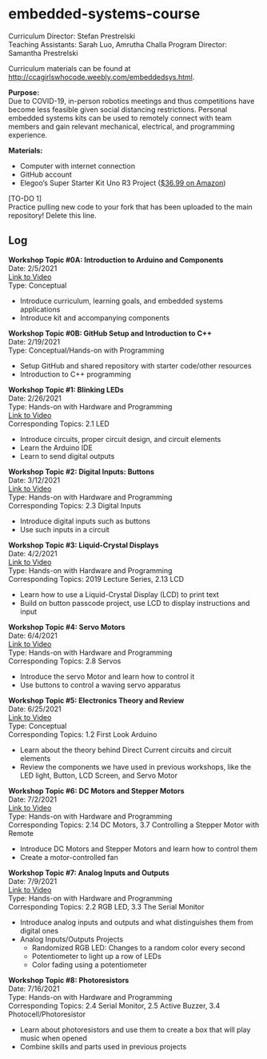 # embedded-systems-course

Curriculum Director: Stefan Prestrelski  
Teaching Assistants: Sarah Luo, Amrutha Challa
Program Director: Samantha Prestrelski  

Curriculum materials can be found at http://ccagirlswhocode.weebly.com/embeddedsys.html.  



**Purpose:**  
Due to COVID-19, in-person robotics meetings and thus competitions have become less feasible given social distancing restrictions. Personal embedded systems kits can be used to remotely connect with team members and gain relevant mechanical, electrical, and programming experience.

**Materials:**  
- Computer with internet connection
- GitHub account
- Elegoo’s Super Starter Kit Uno R3 Project ([$36.99 on Amazon](https://www.amazon.com/ELEGOO-Project-Tutorial-Controller-Projects/dp/B01D8KOZF4/))


[TO-DO 1]  
Practice pulling new code to your fork that has been uploaded to the main repository! Delete this line.

## Log

**Workshop Topic #0A: Introduction to Arduino and Components**  
Date: 2/5/2021  
[Link to Video](https://youtu.be/bEj-1Xxq9tg)  
Type: Conceptual  
- Introduce curriculum, learning goals, and embedded systems applications
- Introduce kit and accompanying components  


**Workshop Topic #0B: GitHub Setup and Introduction to C++**  
Date: 2/19/2021  
Type: Conceptual/Hands-on with Programming  
- Setup GitHub and shared repository with starter code/other resources
- Introduction to C++ programming  


**Workshop Topic #1: Blinking LEDs**  
Date: 2/26/2021  
Type: Hands-on with Hardware and Programming  
[Link to Video](https://youtu.be/LN7CiMK0GYc)  
Corresponding Topics: 2.1 LED
- Introduce circuits, proper circuit design, and circuit elements
- Learn the Arduino IDE
- Learn to send digital outputs


**Workshop Topic #2: Digital Inputs: Buttons**  
Date: 3/12/2021  
[Link to Video](https://youtu.be/gByUoQazVwA)  
Type: Hands-on with Hardware and Programming  
Corresponding Topics: 2.3 Digital Inputs  
- Introduce digital inputs such as buttons
- Use such inputs in a circuit

**Workshop Topic #3: Liquid-Crystal Displays**  
Date: 4/2/2021  
[Link to Video](https://youtu.be/455-oBZfOAk)  
Type: Hands-on with Hardware and Programming  
Corresponding Topics: 2019 Lecture Series, 2.13 LCD  
- Learn how to use a Liquid-Crystal Display (LCD) to print text   
- Build on button passcode project, use LCD to display instructions and input  

**Workshop Topic #4: Servo Motors**  
Date: 6/4/2021  
[Link to Video](https://youtu.be/GA3vmnMwEpQ)  
Type: Hands-on with Hardware and Programming  
Corresponding Topics: 2.8 Servos  
- Introduce the servo Motor and learn how to control it  
- Use buttons to control a waving servo apparatus  

**Workshop Topic #5: Electronics Theory and Review**  
Date: 6/25/2021  
[Link to Video](https://youtu.be/m4cZTuk44m0)  
Type: Conceptual    
Corresponding Topics: 1.2 First Look Arduino  
- Learn about the theory behind Direct Current circuits and circuit elements  
- Review the components we have used in previous workshops, like the LED light, Button, LCD Screen, and Servo Motor  

**Workshop Topic #6: DC Motors and Stepper Motors**  
Date: 7/2/2021  
[Link to Video](https://youtu.be/455-oBZfOAk)  
Type: Hands-on with Hardware and Programming  
Corresponding Topics: 2.14 DC Motors, 3.7 Controlling a Stepper Motor with Remote  
- Introduce DC Motors and Stepper Motors and learn how to control them  
- Create a motor-controlled fan  

**Workshop Topic #7: Analog Inputs and Outputs**  
Date: 7/9/2021  
[Link to Video](https://www.youtube.com/watch?v=BiRoSuisROU)  
Type: Hands-on with Hardware and Programming  
Corresponding Topics: 2.2 RGB LED, 3.3 The Serial Monitor 
- Introduce analog inputs and outputs and what distinguishes them from digital ones     
- Analog Inputs/Outputs Projects
  - Randomized RGB LED: Changes to a random color every second
  - Potentiometer to light up a row of LEDs 
  - Color fading using a potentiometer

**Workshop Topic #8: Photoresistors**  
Date: 7/16/2021  
Type: Hands-on with Hardware and Programming  
Corresponding Topics: 2.4 Serial Monitor, 2.5 Active Buzzer, 3.4 Photocell/Photoresistor  
- Learn about photoresistors and use them to create a box that will play music when opened  
- Combine skills and parts used in previous projects
